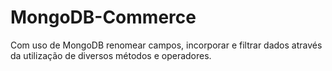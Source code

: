 # MongoDB-Commerce
Com uso de MongoDB renomear campos, incorporar e filtrar dados através da utilização de diversos métodos e operadores.
